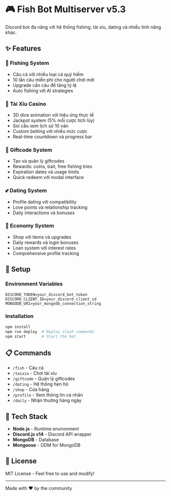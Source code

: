 # 🎮 Fish Bot Multiserver v5.3

Discord bot đa năng với hệ thống fishing, tài xỉu, dating và nhiều tính năng khác.

## ✨ Features

### 🎣 **Fishing System**
- Câu cá với nhiều loại cá quý hiếm
- 10 lần câu miễn phí cho người chơi mới
- Upgrade cần câu để tăng tỷ lệ
- Auto fishing với AI strategies

### 🎲 **Tài Xỉu Casino**
- 3D dice animation với hiệu ứng thực tế
- Jackpot system (5% mỗi cược tích lũy)
- Soi cầu xem lịch sử 10 ván
- Custom betting với nhiều mức cược
- Real-time countdown và progress bar

### 🎁 **Giftcode System**
- Tạo và quản lý giftcodes
- Rewards: coins, bait, free fishing tries
- Expiration dates và usage limits
- Quick redeem với modal interface

### 💕 **Dating System**
- Profile dating với compatibility
- Love points và relationship tracking
- Daily interactions và bonuses

### 🛒 **Economy System**
- Shop với items và upgrades
- Daily rewards và login bonuses
- Loan system với interest rates
- Comprehensive profile tracking

## 🚀 **Setup**

### Environment Variables
```env
DISCORD_TOKEN=your_discord_bot_token
DISCORD_CLIENT_ID=your_discord_client_id
MONGODB_URI=your_mongodb_connection_string
```

### Installation
```bash
npm install
npm run deploy  # Deploy slash commands
npm start       # Start the bot
```

## 📋 **Commands**

- `/fish` - Câu cá
- `/taixiu` - Chơi tài xỉu
- `/giftcode` - Quản lý giftcodes
- `/dating` - Hệ thống hẹn hò
- `/shop` - Cửa hàng
- `/profile` - Xem thông tin cá nhân
- `/daily` - Nhận thưởng hàng ngày

## 🔧 **Tech Stack**

- **Node.js** - Runtime environment
- **Discord.js v14** - Discord API wrapper
- **MongoDB** - Database
- **Mongoose** - ODM for MongoDB

## 📝 **License**

MIT License - Feel free to use and modify!

---

Made with ❤️ by the community
